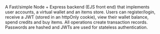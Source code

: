 A Fast/simple Node + Express backend (EJS front end) that implements user accounts, a virtual wallet and an items store. Users can register/login, 
receive a JWT (stored in an httpOnly cookie), view their wallet balance, spend credits and buy items. All operations create transaction records. 
Passwords are hashed and JWTs are used for stateless authentication.
